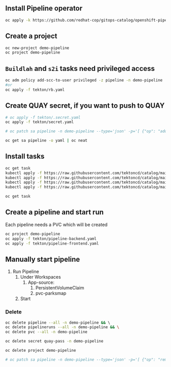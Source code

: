 ## Install Pipeline operator
```sh
oc apply -k https://github.com/redhat-cop/gitops-catalog/openshift-pipelines-operator/overlays/latest
```
## Create a project
``` sh
oc new-project demo-pipeline
oc project demo-pipeline
```

## `Buildlah` and `s2i` tasks need privileged access 
```sh
oc adm policy add-scc-to-user privileged -z pipeline -n demo-pipeline
#or
oc apply -f tekton/rb.yaml
```

## Create QUAY secret, if you want to push to QUAY
``` sh
# oc apply -f tekton/.secret.yaml
oc apply -f tekton/secret.yaml

# oc patch sa pipeline -n demo-pipeline --type='json' -p='[ {"op": "add", "path": "/secrets/-", "value":{"name":"quay-pass"}} ]'

oc get sa pipeline -o yaml | oc neat
```

## Install tasks 
``` sh
oc get task
kubectl apply -f https://raw.githubusercontent.com/tektoncd/catalog/main/task/git-clone/0.6/git-clone.yaml
kubectl apply -f https://raw.githubusercontent.com/tektoncd/catalog/main/task/maven/0.2/maven.yaml
kubectl apply -f https://raw.githubusercontent.com/tektoncd/catalog/main/task/buildah/0.3/buildah.yaml
kubectl apply -f https://raw.githubusercontent.com/tektoncd/catalog/main/task/openshift-client/0.2/openshift-client.yaml

oc get task 
```

## Create a pipeline and start run
Each pipeline needs a PVC which will be created
```sh
oc project demo-pipeline
oc apply -f tekton/pipeline-backend.yaml
oc apply -f tekton/pipeline-frontend.yaml
```

## Manually start pipeline
1. Run Pipeline
   1. Under Workspaces
      1. App-source: 
         1. PersistentVolumeClaim
         2. pvc-parksmap
   2. Start


### Delete
``` sh
oc delete pipeline --all -n demo-pipeline && \   
oc delete pipelineruns --all -n demo-pipeline && \
oc delete pvc --all -n demo-pipeline 

oc delete secret quay-pass -n demo-pipeline

oc delete project demo-pipeline

# oc patch sa pipeline -n demo-pipeline --type='json' -p='[ {"op": "remove", "path": "/secrets/0"} ]'
```